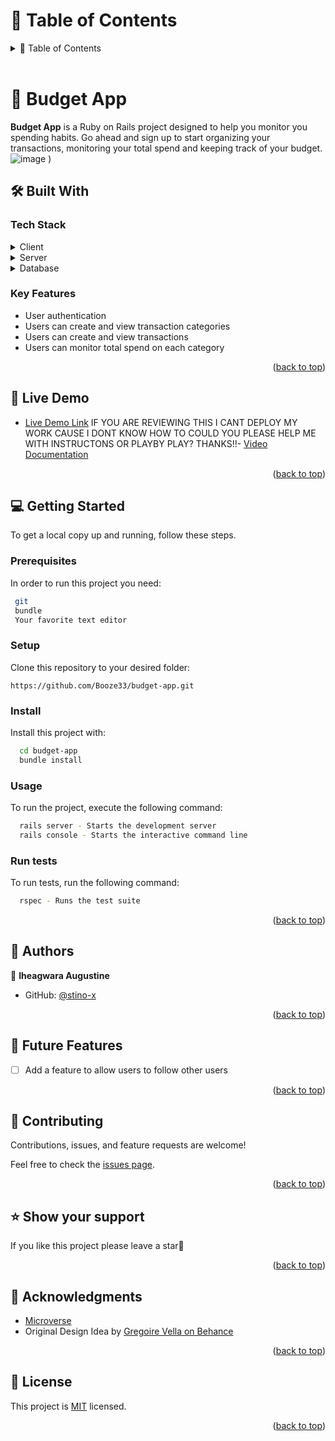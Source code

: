 <!-- TABLE OF CONTENTS -->

# 📗 Table of Contents

<details>
  <summary>📗 Table of Contents</summary>
  <ul>
    <li><a href="#-budget-app-">📖 Budget App</a></li>
    <li><a href="#-built-with-">🛠 Built With</a></li>
    <li><a href="#-getting-started-">💻 Getting Started</a></li>
    <li><a href="#-authors-">👥 Authors </a></li>
    <li><a href="#-future-features-">🔭 Future Features</a></li>
    <li><a href="#-contributing-">🤝 Contributing</a></li>
    <li><a href="#️-show-your-support-">⭐️ Show your support </a></li>
    <li><a href="#-acknowledgments-">🙏 Acknowledgments </a></li>
    <li><a href="#-license-">📝 License</a></li>
  </ul>
</details>

<br>

<!-- PROJECT DESCRIPTION -->

# 📖 Budget App <a name="about-project"></a>

**Budget App** is a Ruby on Rails project designed to help you monitor you spending habits. Go ahead and sign up to start organizing your transactions, monitoring your total spend and keeping track of your budget.
![image](https://github.com/stino-x/BUDGET-APP/assets/107426247/411fdc51-91ca-4a23-8c8e-21ff46a4af29)
)

## 🛠 Built With <a name="built-with"></a>

### Tech Stack <a name="tech-stack"></a>

<details>
  <summary>Client</summary>
  <ul>
    <li><a href="#">HTML</a></li>
    <li><a href="#">CSS</a></li>
  </ul>
</details>

<details>
  <summary>Server</summary>
  <ul>
    <li><a href="https://www.ruby-lang.org/en/">Ruby</a></li>
    <li><a href="https://rubyonrails.org/">Rails</a></li>
  </ul>
</details>

<details>
  <summary>Database</summary>
  <ul>
    <li><a href="https://www.postgresql.org/">PostgreSQL</a></li>
  </ul>
</details>

<!-- Features -->

### Key Features <a name="key-features"></a>

- User authentication
- Users can create and view transaction categories
- Users can create and view transactions
- Users can monitor total spend on each category

<p align="right">(<a href="#readme-top">back to top</a>)</p>

<!-- LIVE DEMO -->

## 🚀 Live Demo <a name="live-demo"></a>

- [Live Demo Link]() IF YOU ARE REVIEWING THIS I CANT DEPLOY MY WORK CAUSE I DONT KNOW HOW TO COULD YOU PLEASE HELP ME WITH INSTRUCTONS OR PLAYBY PLAY? THANKS!!- [Video Documentation](https://www.loom.com/share/727e92f38770461c9faaaecf61df961a?sid=95f9b826-8cdf-4e1b-92fb-fe023f13860f)

<p align="right">(<a href="#readme-top">back to top</a>)</p>

<!-- GETTING STARTED -->

## 💻 Getting Started <a name="getting-started"></a>

To get a local copy up and running, follow these steps.

### Prerequisites

In order to run this project you need:

```sh
 git
 bundle
 Your favorite text editor
```

### Setup

Clone this repository to your desired folder:

```
https://github.com/Booze33/budget-app.git
```

### Install

Install this project with:

```sh
  cd budget-app
  bundle install
```

### Usage

To run the project, execute the following command:

```sh
  rails server - Starts the development server
  rails console - Starts the interactive command line
```

### Run tests

To run tests, run the following command:

```sh
  rspec - Runs the test suite
```

<p align="right">(<a href="#readme-top">back to top</a>)</p>

<!-- AUTHORS -->

## 👥 Authors <a name="authors"></a>

 👤 **Iheagwara Augustine**

- GitHub: [@stino-x](https://github.com/stino-x)

  
<p align="right">(<a href="#readme-top">back to top</a>)</p>

<!-- FUTURE FEATURES -->

## 🔭 Future Features <a name="future-features"></a>

- [ ] Add a feature to allow users to follow other users

<p align="right">(<a href="#readme-top">back to top</a>)</p>

<!-- CONTRIBUTING -->

## 🤝 Contributing <a name="contributing"></a>

Contributions, issues, and feature requests are welcome!

Feel free to check the [issues page](../../issues/).

<p align="right">(<a href="#readme-top">back to top</a>)</p>

<!-- SUPPORT -->

## ⭐️ Show your support <a name="support"></a>

If you like this project please leave a star🤩

<p align="right">(<a href="#readme-top">back to top</a>)</p>

<!-- ACKNOWLEDGEMENTS -->

## 🙏 Acknowledgments <a name="acknowledgements"></a>

- [Microverse](https://www.microverse.org/)
- Original Design Idea by [Gregoire Vella on Behance](https://www.behance.net/gregoirevella)

<p align="right">(<a href="#readme-top">back to top</a>)</p>

<!-- LICENSE -->

## 📝 License <a name="license"></a>

This project is [MIT](./LICENSE) licensed.

<p align="right">(<a href="#readme-top">back to top</a>)</p>
